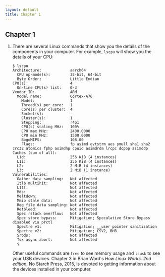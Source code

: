 ```yaml
---
layout: default
title: Chapter 1
---
```


## Chapter 1

1.  There are several Linux commands that show you the details of the components in your computer. For example, `lscpu` will show you the details of your CPU:
   
    ```Terminal dialog
    $ lscpu
    Architecture:             aarch64
      CPU op-mode(s):         32-bit, 64-bit
      Byte Order:             Little Endian
    CPU(s):                   4
      On-line CPU(s) list:    0-3
    Vendor ID:                ARM
      Model name:             Cortex-A76
        Model:                1
        Thread(s) per core:   1
        Core(s) per cluster:  4
        Socket(s):            -
        Cluster(s):           1
        Stepping:             r4p1
        CPU(s) scaling MHz:   100%
        CPU max MHz:          2400.0000
        CPU min MHz:          1500.0000
        BogoMIPS:             108.00
        Flags:                fp asimd evtstrm aes pmull sha1 sha2 crc32 atomics fphp asimdhp cpuid asimdrdm lrcpc dcpop asimddp
    Caches (sum of all):      
      L1d:                    256 KiB (4 instances)
      L1i:                    256 KiB (4 instances)
      L2:                     2 MiB (4 instances)
      L3:                     2 MiB (1 instance)
    Vulnerabilities:          
      Gather data sampling:   Not affected
      Itlb multihit:          Not affected
      L1tf:                   Not affected
      Mds:                    Not affected
      Meltdown:               Not affected
      Mmio stale data:        Not affected
      Reg file data sampling: Not affected
      Retbleed:               Not affected
      Spec rstack overflow:   Not affected
      Spec store bypass:      Mitigation; Speculative Store Bypass disabled via prctl
      Spectre v1:             Mitigation; __user pointer sanitization
      Spectre v2:             Mitigation; CSV2, BHB
      Srbds:                  Not affected
      Tsx async abort:        Not affected
      $
    ```
    Other useful commands are `free` to see memory usage and `lsusb` to see your USB devices.
    Chapter 3 in Brian Ward's *How Linux Works. 2nd edition*, No Starch Press, 2015, is devoted to getting information about the devices installed in your computer.
